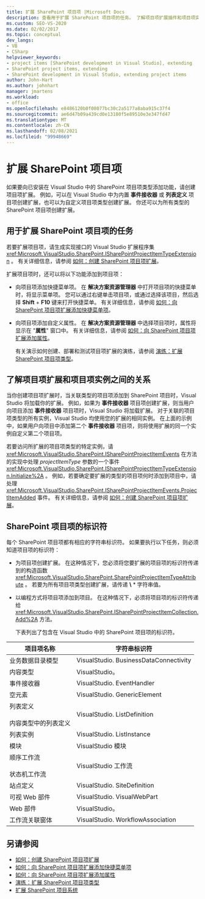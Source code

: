 ```yaml
---
title: 扩展 SharePoint 项目项 |Microsoft Docs
description: 查看用于扩展 SharePoint 项目项的任务。 了解项目项扩展插件和项目项实例是如何相关的。
ms.custom: SEO-VS-2020
ms.date: 02/02/2017
ms.topic: conceptual
dev_langs:
- VB
- CSharp
helpviewer_keywords:
- project items [SharePoint development in Visual Studio], extending
- SharePoint project items, extending
- SharePoint development in Visual Studio, extending project items
author: John-Hart
ms.author: johnhart
manager: jmartens
ms.workload:
- office
ms.openlocfilehash: e8486120b0f08077bc30c2a5177a8aba915c37f4
ms.sourcegitcommit: ae6d47b09a439cd0e13180f5e89510e3e347fd47
ms.translationtype: MT
ms.contentlocale: zh-CN
ms.lasthandoff: 02/08/2021
ms.locfileid: "99948669"
---
```

# <a name="extend-sharepoint-project-items"></a>扩展 SharePoint 项目项
  如果要向已安装在 Visual Studio 中的 SharePoint 项目项类型添加功能，请创建项目项扩展。 例如，可以在 Visual Studio 中为内置 **事件接收器** 或 **列表定义** 项目项创建扩展，也可以为自定义项目项类型创建扩展。 你还可以为所有类型的 SharePoint 项目项创建扩展。

## <a name="tasks-for-extending-sharepoint-project-items"></a>用于扩展 SharePoint 项目项的任务
 若要扩展项目项，请生成实现接口的 Visual Studio 扩展程序集 <xref:Microsoft.VisualStudio.SharePoint.ISharePointProjectItemTypeExtension> 。 有关详细信息，请参阅 [如何：创建 SharePoint 项目项扩展](../sharepoint/how-to-create-a-sharepoint-project-item-extension.md)。

 扩展项目项时，还可以将以下功能添加到项目项：

- 向项目项添加快捷菜单项。 在 **解决方案资源管理器** 中打开项目项的快捷菜单时，将显示菜单项。 您可以通过右键单击项目项，或通过选择该项目，然后选择 **Shift** + **F10** 键来打开快捷菜单。 有关详细信息，请参阅 [如何：向 SharePoint 项目项扩展添加快捷菜单项](../sharepoint/how-to-add-a-shortcut-menu-item-to-a-sharepoint-project-item-extension.md)。

- 向项目项添加自定义属性。 在 **解决方案资源管理器** 中选择项目项时，属性将显示在 "**属性**" 窗口中。 有关详细信息，请参阅 [如何：向 SharePoint 项目项扩展添加属性](../sharepoint/how-to-add-a-property-to-a-sharepoint-project-item-extension.md)。

  有关演示如何创建、部署和测试项目项扩展的演练，请参阅 [演练：扩展 SharePoint 项目项类型](../sharepoint/walkthrough-extending-a-sharepoint-project-item-type.md)。

## <a name="understand-the-relationship-between-project-item-extensions-and-project-item-instances"></a>了解项目项扩展和项目项实例之间的关系
 当你创建项目项扩展时，当关联类型的项目项添加到 SharePoint 项目时，Visual Studio 将加载你的扩展。 例如，如果为 **事件接收器** 项目项创建扩展，则当用户向项目添加 **事件接收器** 项目项时，Visual Studio 将加载扩展。 对于关联的项目项类型的所有实例，Visual Studio 均使用您的扩展的相同实例。 在上面的示例中，如果用户向项目中添加第二个 **事件接收器** 项目项，则将使用扩展的同一个实例自定义第二个项目项。

 若要访问所扩展的项目项类型的特定实例，请 <xref:Microsoft.VisualStudio.SharePoint.ISharePointProjectItemEvents> 在方法的实现中处理 *projectItemType* 参数的一个事件 <xref:Microsoft.VisualStudio.SharePoint.ISharePointProjectItemTypeExtension.Initialize%2A> 。 例如，若要确定要扩展的类型的项目项何时添加到项目中，请处理 <xref:Microsoft.VisualStudio.SharePoint.ISharePointProjectItemEvents.ProjectItemAdded> 事件。 有关详细信息，请参阅 [如何：创建 SharePoint 项目项扩展](../sharepoint/how-to-create-a-sharepoint-project-item-extension.md)。

## <a name="identifiers-for-sharepoint-project-items"></a>SharePoint 项目项的标识符
 每个 SharePoint 项目项都有相应的字符串标识符。 如果要执行以下任务，则必须知道项目项的标识符：

- 为项目项创建扩展。 在这种情况下，您必须将您要扩展的项目项的标识符传递到的构造函数 <xref:Microsoft.VisualStudio.SharePoint.SharePointProjectItemTypeAttribute> 。 若要为所有项目项类型创建扩展，请传递 **\\** * 字符串值。

- 以编程方式将项目项添加到项目。 在这种情况下，必须将项目项的标识符传递给 <xref:Microsoft.VisualStudio.SharePoint.ISharePointProjectItemCollection.Add%2A> 方法。

  下表列出了包含在 Visual Studio 中的 SharePoint 项目项的标识符。

|项目项名称|字符串标识符|
|-----------------------|-----------------------|
|业务数据目录模型|VisualStudio. BusinessDataConnectivity|
|内容类型|VisualStudio。|
|事件接收器|VisualStudio. EventHandler|
|空元素|VisualStudio. GenericElement|
|列表定义<br /><br /> 内容类型中的列表定义|VisualStudio. ListDefinition|
|列表实例|VisualStudio. ListInstance|
|模块|VisualStudio 模块|
|顺序工作流<br /><br /> 状态机工作流|VisualStudio 工作流|
|站点定义|VisualStudio. SiteDefinition|
|可视 Web 部件|VisualStudio. VisualWebPart|
|Web 部件|VisualStudio。|
|工作流关联窗体|VisualStudio. WorkflowAssociation|

## <a name="see-also"></a>另请参阅
- [如何：创建 SharePoint 项目项扩展](../sharepoint/how-to-create-a-sharepoint-project-item-extension.md)
- [如何：向 SharePoint 项目项扩展添加快捷菜单项](../sharepoint/how-to-add-a-shortcut-menu-item-to-a-sharepoint-project-item-extension.md)
- [如何：向 SharePoint 项目项扩展添加属性](../sharepoint/how-to-add-a-property-to-a-sharepoint-project-item-extension.md)
- [演练：扩展 SharePoint 项目项类型](../sharepoint/walkthrough-extending-a-sharepoint-project-item-type.md)
- [扩展 SharePoint 项目系统](../sharepoint/extending-the-sharepoint-project-system.md)
